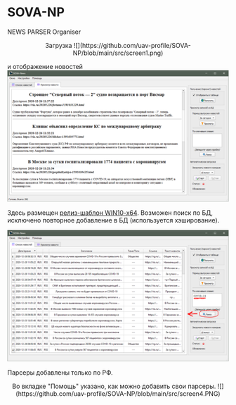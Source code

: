 # SOVA-NP
 NEWS PARSER Organiser

<p align="center">Загрузка 
![](https://github.com/uav-profile/SOVA-NP/blob/main/src/screen1.png)

и отображение новостей
![](https://github.com/uav-profile/SOVA-NP/blob/main/src/screen2.PNG)
</p>

Здесь размещен <a href="https://github.com/uav-profile/SOVA-NP/releases/download/v1.0.0/SOVA.News.Setup.exe">релиз-шаблон WIN10-x64</a>. Возможен поиск по БД, исключено повторное добавление в БД (используется хэширование). 

![](https://github.com/uav-profile/SOVA-NP/blob/main/src/screen3.PNG)

Парсеры добавлены только по РФ.
<p align="center">Во вкладке "Помощь" указано, как можно добавить свои парсеры.
![](https://github.com/uav-profile/SOVA-NP/blob/main/src/screen4.PNG) </p>
